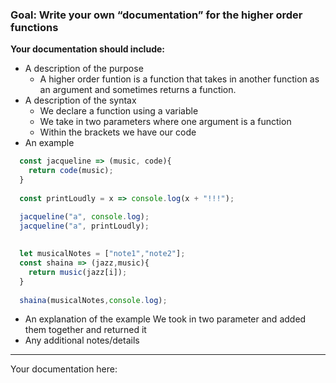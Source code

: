 ### Goal: Write your own “documentation” for the higher order functions
**Your documentation should include:**
- A description of the purpose
  * A higher order funtion is a function that takes in another function as an argument and sometimes returns a function.
- A description of the syntax
  * We declare a function using a variable
  * We take in two parameters where one argument is a function 
  * Within the brackets we have our code 
- An example
```js
  const jacqueline => (music, code){
    return code(music);
  }
  
  const printLoudly = x => console.log(x + "!!!");

  jacqueline("a", console.log);
  jacqueline("a", printLoudly);
  
  
  let musicalNotes = ["note1","note2"];
  const shaina => (jazz,music){
    return music(jazz[i]);
  }
  
  shaina(musicalNotes,console.log);
```
- An explanation of the example
We took in two parameter and added them together and returned it 
- Any additional notes/details

---
Your documentation here: 
